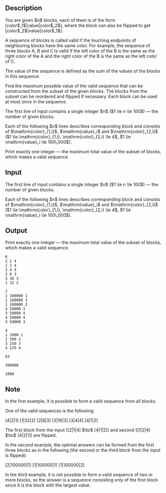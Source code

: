 ## Description

<div><p>You are given $n$ blocks, each of them is of the form <span class="tex-font-style-tt">[color$_1$|value|color$_2$]</span>, where the block can also be flipped to get <span class="tex-font-style-tt">[color$_2$|value|color$_1$]</span>. </p><p>A sequence of blocks is called <span class="tex-font-style-it">valid</span> if the touching endpoints of neighboring blocks have the same color. For example, the sequence of three blocks A, B and C is valid if the left color of the B is the same as the right color of the A and the right color of the B is the same as the left color of C.</p><p>The value of the sequence is defined as the sum of the values of the blocks in this sequence.</p><p>Find the maximum possible value of the valid sequence that can be constructed from the subset of the given blocks. The blocks from the subset can be reordered and flipped if necessary. Each block can be used at most once in the sequence.</p></div><div class="input-specification"><p>The first line of input contains a single integer $n$ ($1 \le n \le 100$)&nbsp;— the number of given blocks.</p><p>Each of the following $n$ lines describes corresponding block and consists of $\mathrm{color}_{1,i}$, $\mathrm{value}_i$ and $\mathrm{color}_{2,i}$ ($1 \le \mathrm{color}_{1,i}, \mathrm{color}_{2,i} \le 4$, $1 \le \mathrm{value}_i \le 100\,000$).</p></div><div class="output-specification"><p>Print exactly one integer&nbsp;— the maximum total value of the subset of blocks, which makes a valid sequence.</p></div>

## Input

<p>The first line of input contains a single integer $n$ ($1 \le n \le 100$)&nbsp;— the number of given blocks.</p><p>Each of the following $n$ lines describes corresponding block and consists of $\mathrm{color}_{1,i}$, $\mathrm{value}_i$ and $\mathrm{color}_{2,i}$ ($1 \le \mathrm{color}_{1,i}, \mathrm{color}_{2,i} \le 4$, $1 \le \mathrm{value}_i \le 100\,000$).</p>

## Output

<p>Print exactly one integer&nbsp;— the maximum total value of the subset of blocks, which makes a valid sequence.</p>





```input1
6
2 1 4
1 2 4
3 4 4
2 8 3
3 16 3
1 32 2

```




```input2
7
1 100000 1
1 100000 2
1 100000 2
4 50000 3
3 50000 4
4 50000 4
3 50000 3

```




```input3
4
1 1000 1
2 500 2
3 250 3
4 125 4

```




```output1
63
```




```output2
300000
```




```output3
1000
```



## Note

<p>In the first example, it is possible to form a valid sequence from all blocks.</p><p>One of the valid sequences is the following:</p><p><span class="tex-font-style-tt">[4|2|1]</span> <span class="tex-font-style-tt">[1|32|2]</span> <span class="tex-font-style-tt">[2|8|3]</span> <span class="tex-font-style-tt">[3|16|3]</span> <span class="tex-font-style-tt">[3|4|4]</span> <span class="tex-font-style-tt">[4|1|2]</span></p><p>The first block from the input (<span class="tex-font-style-tt">[2|1|4]</span> $\to$ <span class="tex-font-style-tt">[4|1|2]</span>) and second (<span class="tex-font-style-tt">[1|2|4]</span> $\to$ <span class="tex-font-style-tt">[4|2|1]</span>) are flipped.</p><p>In the second example, the optimal answers can be formed from the first three blocks as in the following (the second or the third block from the input is flipped):</p><p><span class="tex-font-style-tt">[2|100000|1]</span> <span class="tex-font-style-tt">[1|100000|1]</span> <span class="tex-font-style-tt">[1|100000|2]</span></p><p>In the third example, it is not possible to form a valid sequence of two or more blocks, so the answer is a sequence consisting only of the first block since it is the block with the largest value.</p>
